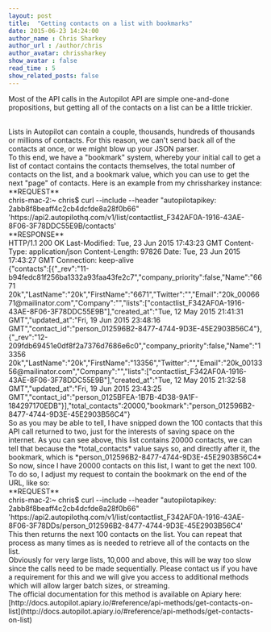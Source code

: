 ```yaml
---
layout: post
title:  "Getting contacts on a list with bookmarks"
date: 2015-06-23 14:24:00
author_name : Chris Sharkey
author_url : /author/chris
author_avatar: chrissharkey
show_avatar : false
read_time : 5
show_related_posts: false
---
```


Most of the API calls in the Autopilot API are simple one-and-done propositions, but getting all of the contacts on a list can be a little trickier. 

<br />
Lists in Autopilot can contain a couple, thousands, hundreds of thousands or millions of contacts. For this reason, we can't send back all of the contacts at once, or we might blow up your JSON parser. 

<br />
To this end, we have a "bookmark" system, whereby your initial call to get a list of contact contains the contacts themselves, the total number of contacts on the list, and a bookmark value, which you can use to get the next "page" of contacts. Here is an example from my chrissharkey instance:

<br />
**REQUEST**

<br />
chris-mac-2:~ chris$ curl --include      --header "autopilotapikey: 2abb8f8beaff4c2cb4dcfde8a28f0b66"   'https://api2.autopilothq.com/v1/list/contactlist_F342AF0A-1916-43AE-8F06-3F78DDC55E9B/contacts'

<br />
**RESPONSE**

<br />
HTTP/1.1 200 OK
Last-Modified: Tue, 23 Jun 2015 17:43:23 GMT
Content-Type: application/json
Content-Length: 97826
Date: Tue, 23 Jun 2015 17:43:27 GMT
Connection: keep-alive

<br />
{"contacts":[{"_rev":"11-b94fedc81f256ba1332a93faa43fe2c7","company_priority":false,"Name":"6671 20k","LastName":"20k","FirstName":"6671","Twitter":"","Email":"20k_0006671@mailinator.com","Company":"","lists":["contactlist_F342AF0A-1916-43AE-8F06-3F78DDC55E9B"],"created_at":"Tue, 12 May 2015 21:41:31 GMT","updated_at":"Fri, 19 Jun 2015 23:48:16 GMT","contact_id":"person_012596B2-8477-4744-9D3E-45E2903B56C4"},{"_rev":"12-209fdb69451e0df8f2a7376d7686e6c0","company_priority":false,"Name":"13356 20k","LastName":"20k","FirstName":"13356","Twitter":"","Email":"20k_0013356@mailinator.com","Company":"","lists":["contactlist_F342AF0A-1916-43AE-8F06-3F78DDC55E9B"],"created_at":"Tue, 12 May 2015 21:32:58 GMT","updated_at":"Fri, 19 Jun 2015 23:43:25 GMT","contact_id":"person_0125BFEA-1B7B-4D38-9A1F-184297170EDB"}],"total_contacts":20000,"bookmark":"person_012596B2-8477-4744-9D3E-45E2903B56C4"}

<br />
So as you may be able to tell, I have snipped down the 100 contacts that this API call returned to two, just for the interests of saving space on the internet. As you can see above, this list contains 20000 contacts, we can tell that because the *total_contacts* value says so, and directly after it, the bookmark, which is *person_012596B2-8477-4744-9D3E-45E2903B56C4*

<br />
So now, since I have 20000 contacts on this list, I want to get the next 100. To do so, I adjust my request to contain the bookmark on the end of the URL, like so:

<br />
**REQUEST**

<br />
chris-mac-2:~ chris$ curl --include      --header "autopilotapikey: 2abb8f8beaff4c2cb4dcfde8a28f0b66"   'https://api2.autopilothq.com/v1/list/contactlist_F342AF0A-1916-43AE-8F06-3F78DDs/person_012596B2-8477-4744-9D3E-45E2903B56C4'

<br />
This then returns the next 100 contacts on the list. You can repeat that process as many times as is needed to retrieve all of the contacts on the list.

<br />
Obviously for very large lists, 10,000 and above, this will be way too slow since the calls need to be made sequentially. Please contact us if you have a requirement for this and we will give you access to additional methods which will allow larger batch sizes, or streaming. 

<br />
The official documentation for this method is available on Apiary here: [http://docs.autopilot.apiary.io/#reference/api-methods/get-contacts-on-list](http://docs.autopilot.apiary.io/#reference/api-methods/get-contacts-on-list)
